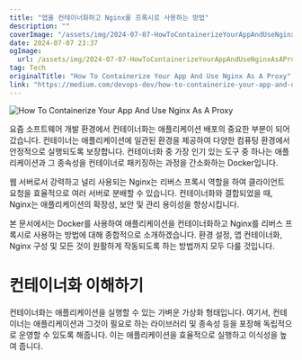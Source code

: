 ```yaml
---
title: "앱을 컨테이너화하고 Nginx를 프록시로 사용하는 방법"
description: ""
coverImage: "/assets/img/2024-07-07-HowToContainerizeYourAppAndUseNginxAsAProxy_0.png"
date: 2024-07-07 23:37
ogImage: 
  url: /assets/img/2024-07-07-HowToContainerizeYourAppAndUseNginxAsAProxy_0.png
tag: Tech
originalTitle: "How To Containerize Your App And Use Nginx As A Proxy"
link: "https://medium.com/devops-dev/how-to-containerize-your-app-and-use-nginx-as-a-proxy-024cffca8cea"
---
```



![How To Containerize Your App And Use Nginx As A Proxy](/assets/img/2024-07-07-HowToContainerizeYourAppAndUseNginxAsAProxy_0.png)

요즘 소프트웨어 개발 환경에서 컨테이너화는 애플리케이션 배포의 중요한 부분이 되어 갔습니다. 컨테이너는 애플리케이션에 일관된 환경을 제공하여 다양한 컴퓨팅 환경에서 안정적으로 실행되도록 보장합니다. 컨테이너화 중 가장 인기 있는 도구 중 하나는 애플리케이션과 그 종속성을 컨테이너로 패키징하는 과정을 간소화하는 Docker입니다.

웹 서버로서 강력하고 널리 사용되는 Nginx는 리버스 프록시 역할을 하여 클라이언트 요청을 효율적으로 여러 서버로 분배할 수 있습니다. 컨테이너화와 결합되었을 때, Nginx는 애플리케이션의 확장성, 보안 및 관리 용이성을 향상시킵니다.

본 문서에서는 Docker를 사용하여 애플리케이션을 컨테이너화하고 Nginx를 리버스 프록시로 사용하는 방법에 대해 종합적으로 소개하겠습니다. 환경 설정, 앱 컨테이너화, Nginx 구성 및 모든 것이 원활하게 작동되도록 하는 방법까지 모두 다룰 것입니다.

<div class="content-ad"></div>

# 컨테이너화 이해하기

컨테이너화는 애플리케이션을 실행할 수 있는 가벼운 가상화 형태입니다. 여기서, 컨테이너는 애플리케이션과 그것이 필요로 하는 라이브러리 및 종속성 등을 포장해 독립적으로 운영할 수 있도록 해줍니다. 이는 애플리케이션을 효율적으로 실행하고 이식성을 높여 줍니다.